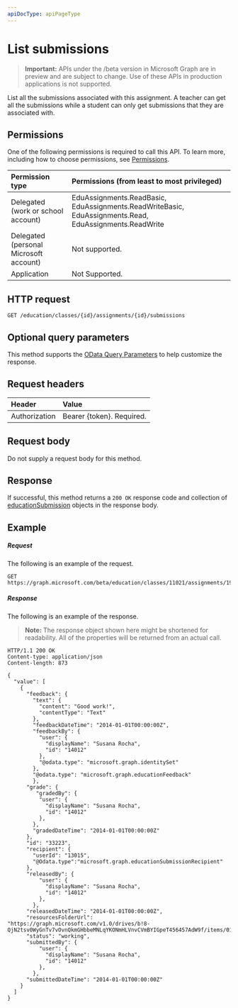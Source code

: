 ```yaml
---
apiDocType: apiPageType
---
```

# List submissions

> **Important:** APIs under the /beta version in Microsoft Graph are in preview and are subject to change. Use of these APIs in production applications is not supported.

List all the submissions associated with this assignment. A teacher can get all the submissions while a student can only get submissions that they are associated with.

## Permissions
One of the following permissions is required to call this API. To learn more, including how to choose permissions, see [Permissions](../../../concepts/permissions_reference.md).

|Permission type      | Permissions (from least to most privileged)              |
|:--------------------|:---------------------------------------------------------|
|Delegated (work or school account) |  EduAssignments.ReadBasic, EduAssignments.ReadWriteBasic, EduAssignments.Read, EduAssignments.ReadWrite  |
|Delegated (personal Microsoft account) |  Not supported.  |
|Application | Not Supported. | 

## HTTP request
<!-- { "blockType": "ignored" } -->
```http
GET /education/classes/{id}/assignments/{id}/submissions
```
## Optional query parameters
This method supports the [OData Query Parameters](https://developer.microsoft.com/graph/docs/concepts/query_parameters) to help customize the response.

## Request headers
| Header       | Value |
|:---------------|:--------|
| Authorization  | Bearer {token}. Required.  |

## Request body
Do not supply a request body for this method.
## Response
If successful, this method returns a `200 OK` response code and collection of [educationSubmission](../resources/educationsubmission.md) objects in the response body.
## Example
##### Request
The following is an example of the request.
<!-- {
  "blockType": "ignored",
  "name": "get_submissions"
}-->
```http
GET https://graph.microsoft.com/beta/education/classes/11021/assignments/19002/submissions
```
##### Response
The following is an example of the response. 

>**Note:** The response object shown here might be shortened for readability. All of the properties will be returned from an actual call.

<!-- {
  "blockType": "ignored",
  "truncated": true,
  "@odata.type": "microsoft.graph.educationSubmission",
  "isCollection": true
} -->
```http
HTTP/1.1 200 OK
Content-type: application/json
Content-length: 873

{
  "value": [
    {
      "feedback": {
        "text": {
          "content": "Good work!",
          "contentType": "Text"
        },
        "feedbackDateTime": "2014-01-01T00:00:00Z",
        "feedbackBy": {
          "user": {
            "displayName": "Susana Rocha",
            "id": "14012"
          },
          "@odata.type": "microsoft.graph.identitySet"
        },
        "@odata.type": "microsoft.graph.educationFeedback"
        },
      "grade": {
         "gradedBy": {
          "user": {
            "displayName": "Susana Rocha",
            "id": "14012"
          },
        },
        "gradedDateTime": "2014-01-01T00:00:00Z"
      },
      "id": "33223",
      "recipient": {
        "userId": "13015",
        "@Odata.type":"microsoft.graph.educationSubmissionRecipient"
      },
      "releasedBy": {
          "user": {
            "displayName": "Susana Rocha",
            "id": "14012"
          },
        },
      "releasedDateTime": "2014-01-01T00:00:00Z",
      "resourcesFolderUrl": "https://graph.microsoft.com/v1.0/drives/b!8-QjN2tsv0WyGnTv7vOvnQkmGHbbeMNLqYKONmHLVnvCVmBYIGpeT456457AdW9f/items/017NJZI25NOB5XZNLABF7646XAMDZTQQ6T",
      "status": "working",
      "submittedBy": {
          "user": {
            "displayName": "Susana Rocha",
            "id": "14012"
          },
        },
      "submittedDateTime": "2014-01-01T00:00:00Z"
    }
  ]
}
```

<!-- uuid: 8fcb5dbc-d5aa-4681-8e31-b001d5168d79
2015-10-25 14:57:30 UTC -->
<!-- {
  "type": "#page.annotation",
  "description": "List submissions",
  "keywords": "",
  "section": "documentation",
  "tocPath": ""
}-->